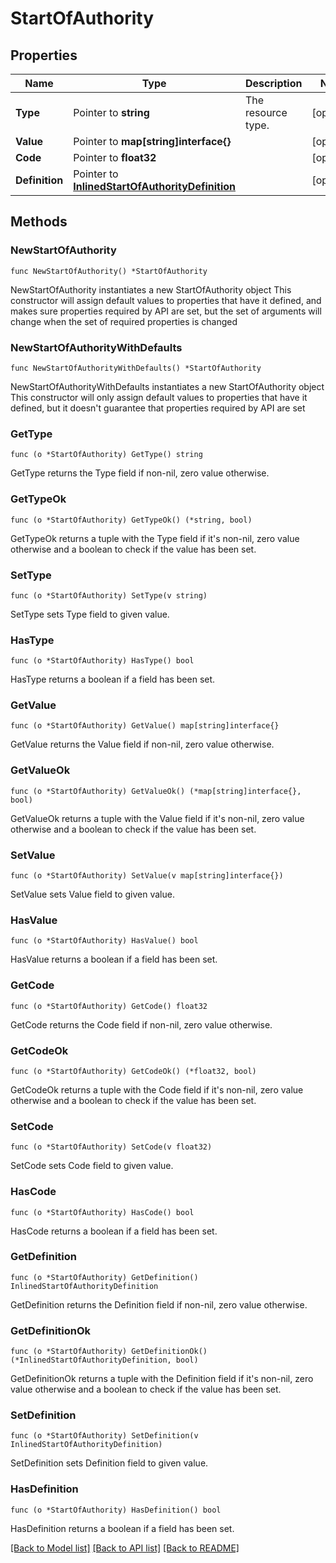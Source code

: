 # StartOfAuthority

## Properties

Name | Type | Description | Notes
------------ | ------------- | ------------- | -------------
**Type** | Pointer to **string** | The resource type. | [optional] 
**Value** | Pointer to **map[string]interface{}** |  | [optional] 
**Code** | Pointer to **float32** |  | [optional] 
**Definition** | Pointer to [**InlinedStartOfAuthorityDefinition**](InlinedStartOfAuthorityDefinition.md) |  | [optional] 

## Methods

### NewStartOfAuthority

`func NewStartOfAuthority() *StartOfAuthority`

NewStartOfAuthority instantiates a new StartOfAuthority object
This constructor will assign default values to properties that have it defined,
and makes sure properties required by API are set, but the set of arguments
will change when the set of required properties is changed

### NewStartOfAuthorityWithDefaults

`func NewStartOfAuthorityWithDefaults() *StartOfAuthority`

NewStartOfAuthorityWithDefaults instantiates a new StartOfAuthority object
This constructor will only assign default values to properties that have it defined,
but it doesn't guarantee that properties required by API are set

### GetType

`func (o *StartOfAuthority) GetType() string`

GetType returns the Type field if non-nil, zero value otherwise.

### GetTypeOk

`func (o *StartOfAuthority) GetTypeOk() (*string, bool)`

GetTypeOk returns a tuple with the Type field if it's non-nil, zero value otherwise
and a boolean to check if the value has been set.

### SetType

`func (o *StartOfAuthority) SetType(v string)`

SetType sets Type field to given value.

### HasType

`func (o *StartOfAuthority) HasType() bool`

HasType returns a boolean if a field has been set.

### GetValue

`func (o *StartOfAuthority) GetValue() map[string]interface{}`

GetValue returns the Value field if non-nil, zero value otherwise.

### GetValueOk

`func (o *StartOfAuthority) GetValueOk() (*map[string]interface{}, bool)`

GetValueOk returns a tuple with the Value field if it's non-nil, zero value otherwise
and a boolean to check if the value has been set.

### SetValue

`func (o *StartOfAuthority) SetValue(v map[string]interface{})`

SetValue sets Value field to given value.

### HasValue

`func (o *StartOfAuthority) HasValue() bool`

HasValue returns a boolean if a field has been set.

### GetCode

`func (o *StartOfAuthority) GetCode() float32`

GetCode returns the Code field if non-nil, zero value otherwise.

### GetCodeOk

`func (o *StartOfAuthority) GetCodeOk() (*float32, bool)`

GetCodeOk returns a tuple with the Code field if it's non-nil, zero value otherwise
and a boolean to check if the value has been set.

### SetCode

`func (o *StartOfAuthority) SetCode(v float32)`

SetCode sets Code field to given value.

### HasCode

`func (o *StartOfAuthority) HasCode() bool`

HasCode returns a boolean if a field has been set.

### GetDefinition

`func (o *StartOfAuthority) GetDefinition() InlinedStartOfAuthorityDefinition`

GetDefinition returns the Definition field if non-nil, zero value otherwise.

### GetDefinitionOk

`func (o *StartOfAuthority) GetDefinitionOk() (*InlinedStartOfAuthorityDefinition, bool)`

GetDefinitionOk returns a tuple with the Definition field if it's non-nil, zero value otherwise
and a boolean to check if the value has been set.

### SetDefinition

`func (o *StartOfAuthority) SetDefinition(v InlinedStartOfAuthorityDefinition)`

SetDefinition sets Definition field to given value.

### HasDefinition

`func (o *StartOfAuthority) HasDefinition() bool`

HasDefinition returns a boolean if a field has been set.


[[Back to Model list]](../README.md#documentation-for-models) [[Back to API list]](../README.md#documentation-for-api-endpoints) [[Back to README]](../README.md)


